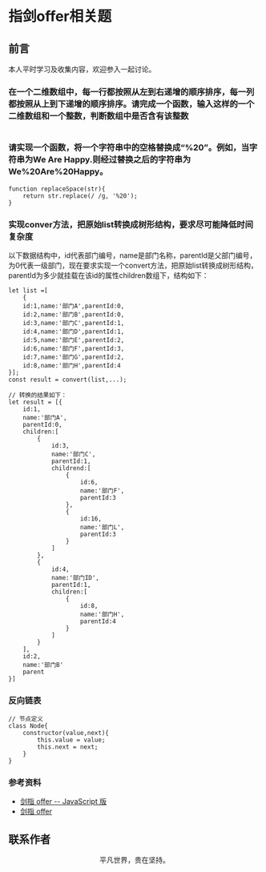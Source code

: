 # 指剑offer相关题

## 前言

本人平时学习及收集内容，欢迎参入一起讨论。

### 在一个二维数组中，每一行都按照从左到右递增的顺序排序，每一列都按照从上到下递增的顺序排序。请完成一个函数，输入这样的一个二维数组和一个整数，判断数组中是否含有该整数

```

```

### 请实现一个函数，将一个字符串中的空格替换成“%20”。例如，当字符串为We Are Happy.则经过替换之后的字符串为We%20Are%20Happy。

```
function replaceSpace(str){
    return str.replace(/ /g, '%20');
}
```

### 实现conver方法，把原始list转换成树形结构，要求尽可能降低时间复杂度

以下数据结构中，id代表部门编号，name是部门名称，parentId是父部门编号，为0代表一级部门，现在要求实现一个convert方法，把原始list转换成树形结构，parentId为多少就挂载在该id的属性children数组下，结构如下：

```
let list =[
    {
    id:1,name:'部门A',parentId:0,
    id:2,name:'部门B',parentId:0,
    id:3,name:'部门C',parentId:1,
    id:4,name:'部门D',parentId:1,
    id:5,name:'部门E',parentId:2,
    id:6,name:'部门F',parentId:3,
    id:7,name:'部门G',parentId:2,
    id:8,name:'部门H',parentId:4
}];
const result = convert(list,...);

// 转换的结果如下：
let result = [{
    id:1,
    name:'部门A',
    parentId:0,
    children:[
        {
            id:3,
            name:'部门C',
            parentId:1,
            childrend:[
                {
                    id:6,
                    name:'部门F',
                    parentId:3
                },
                {
                    id:16,
                    name:'部门L',
                    parentId:3
                }
            ]
        },
        {
            id:4,
            name:'部门ID',
            parentId:1,
            children:[
                {
                    id:8,
                    name:'部门H',
                    parentId:4
                }
            ]
        }
    ],
    id:2,
    name:'部门B'
    parent
}]
```


### 反向链表

```
// 节点定义
class Node{
    constructor(value,next){
        this.value = value;
        this.next = next;
    }
}

```


### 参考资料

- [剑指 offer -- JavaScript 版](https://www.nowcoder.com/discuss/49349)
- [剑指 offer](https://xin-tan.com/passages/2019-06-23-algorithm-offer/)

## 联系作者

<div align="center">
    <p>
        平凡世界，贵在坚持。
    </p>
    <img :src="$withBase('/about/contact.png')" />
</div>